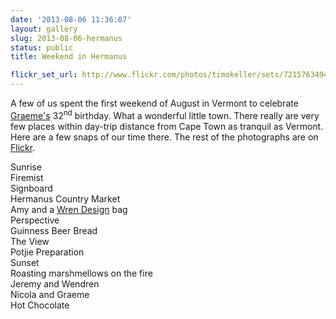 ```yaml
---
date: '2013-08-06 11:36:07'
layout: gallery
slug: 2013-08-06-hermanus
status: public
title: Weekend in Hermanus

flickr_set_url: http://www.flickr.com/photos/timokeller/sets/72157634943341177/
---
```


A few of us spent the first weekend of August in Vermont to celebrate [Graeme's](http://graemeglass.com) 32<sup>nd</sup> birthday. What a wonderful little town. There really are very few places within day-trip distance from Cape Town as tranquil as Vermont. Here are a few snaps of our time there. The rest of the photographs are on [Flickr](http://www.flickr.com/photos/timokeller/sets/72157634943341177/).

<div class="wide-image">
        <img src="http://farm4.staticflickr.com/3731/9444859401_3dca7c2520_b.jpg" alt="">
        <div class="caption">Sunrise</div>
</div>

<div class="wide-image">
        <img src="http://farm6.staticflickr.com/5450/9444864811_48f298f618_b.jpg" alt="">
        <div class="caption">Firemist</div>
</div>

<div class="wide-image">
        <img src="http://farm4.staticflickr.com/3767/9444889961_b1f954ff44_b.jpg" alt="">
        <div class="caption">Signboard</div>
</div>

<div class="wide-image">
        <img src="http://farm8.staticflickr.com/7311/9447674456_1f5ed20c12_b.jpg" alt="">
        <div class="caption">Hermanus Country Market</div>
</div>

<div class="wide-image">
        <img src="http://farm3.staticflickr.com/2840/9447678428_9d8a08c9ee_b.jpg" alt="">
        <div class="caption">Amy and a <a href="http://www.thewrendesign.com">Wren Design</a> bag</div>
</div>

<div class="wide-image">
        <img src="http://farm3.staticflickr.com/2842/9447729996_a81dba9b0d_b.jpg" alt="">
        <div class="caption">Perspective</div>
</div>


<div class="wide-image">
        <img src="http://farm8.staticflickr.com/7424/9444925627_d75468fe26_b.jpg" alt="">
        <div class="caption">Guinness Beer Bread</div>
</div>

<div class="wide-image">
        <img src="http://farm4.staticflickr.com/3760/9444929957_6030d14101_b.jpg" alt="">
        <div class="caption">The View</div>
</div>


<div class="wide-image">
        <img src="http://farm6.staticflickr.com/5483/9444924127_808803c64f_b.jpg" alt="">
        <div class="caption">Potjie Preparation</div>
</div>


<div class="wide-image">
        <img src="http://farm4.staticflickr.com/3799/9444935119_372a2e5936_b.jpg" alt="">
        <div class="caption">Sunset</div>
</div>


<div class="wide-image">
        <img src="http://farm4.staticflickr.com/3832/9444938741_9aa496d914_b.jpg" alt="">
        <div class="caption">Roasting marshmellows on the fire</div>
</div>


<div class="wide-image">
        <img src="http://farm4.staticflickr.com/3685/9444941229_3b69277255_b.jpg" alt="">
        <div class="caption">Jeremy and Wendren</div>
</div>

<div class="wide-image">
        <img src="http://farm3.staticflickr.com/2869/9444940295_f1475c5ed6_b.jpg" alt="">
        <div class="caption">Nicola and Graeme</div>
</div>

<div class="wide-image">
        <img src="http://farm4.staticflickr.com/3685/9447726542_65bf3802c0_b.jpg" alt="">
        <div class="caption">Hot Chocolate</div>
</div>

